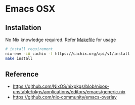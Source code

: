 # Emacs OSX

## Installation

No Nix knowledge required. Refer [Makefile](./Makefile) for usage

```sh
# install requirement
nix-env -iA cachix -f https://cachix.org/api/v1/install
make install
```

## Reference
- https://github.com/NixOS/nixpkgs/blob/nixos-unstable/pkgs/applications/editors/emacs/generic.nix
- https://github.com/nix-community/emacs-overlay